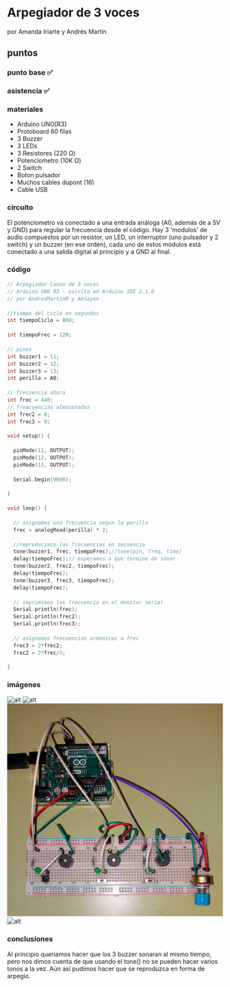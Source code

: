 # Arpegiador de 3 voces
por Amanda Iriarte y Andrés Martin

## puntos

### punto base :white_check_mark:
### asistencia :white_check_mark:

### materiales

- Arduino UNO[R3]
- Protoboard 60 filas
- 3 Buzzer
- 3 LEDs
- 3 Resistores (220 Ω)
- Potenciometro (10K Ω)
- 2 Switch
- Boton pulsador
- Muchos cables dupont (16)
- Cable USB

### circuito

El potenciometro va conectado a una entrada análoga (A0, además de a 5V y GND) para regular la frecuencia desde el código. Hay 3 'modulos' de audio compuestos por un resistor, un LED, un interruptor (uno pulsador y 2 switch) y un buzzer (en ese orden), cada uno de estos módulos está conectado a una salida digital al principio y a GND al final.

### código

```ino
// Arpegiador Canon de 3 voces
// Arduino UNO R3 - escrito en Arduino IDE 2.1.0
// por AndresMartinM y AmSayen

//tiempo del ciclo en segundos
int tiempoCiclo = 800;

int tiempoFrec = 120;

// pines
int buzzer1 = 11;
int buzzer2 = 12;
int buzzer3 = 13;
int perilla = A0;

// frecuencia ahora
int frec = 440;
// freacuencias almacenadas
int frec2 = 0;
int frec3 = 0;

void setup() {

  pinMode(11, OUTPUT);
  pinMode(12, OUTPUT);
  pinMode(13, OUTPUT);

  Serial.begin(9600);

}

void loop() {

  // asignamos una frecuencia segun la perilla
  frec = analogRead(perilla) * 2;

  //reproducimos las frecuencias en secuencia
  tone(buzzer1, frec, tiempoFrec);//tone(pin, freq, time)
  delay(tiempoFrec);// esperamos a que termine de sonar
  tone(buzzer2, frec2, tiempoFrec);
  delay(tiempoFrec);
  tone(buzzer3, frec3, tiempoFrec);
  delay(tiempoFrec);

  // imprimimos las frecuencia en el monitor serial
  Serial.println(frec);
  Serial.println(frec2);
  Serial.println(frec3);

  // asignamos frecuencias armonicas a frec
  frec3 = 2*frec2;
  frec2 = 2*frec/3;

}

```


### imágenes

![alt](img/01.png "foto wonita")
![alt](img/04.jpg "foto WIP")
![alt](img/03.jpg "foto cenital")
![alt](img/02.jpg "foto prototipo anterior")

### conclusiones

Al principio queriamos hacer que los 3 buzzer sonaran al mismo tiempo, pero nos dimos cuenta de que usando el tone() no se pueden hacer varios tonos a la vez. Aún así pudimos hacer que se reproduzca en forma de arpegio.
